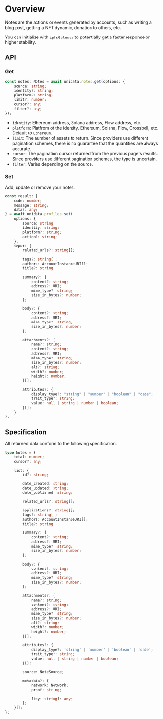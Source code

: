 # Overview

<Logos type="Notes" />

Notes are the actions or events generated by accounts, such as writing a blog post, getting a NFT dynamic, donation to others, etc.

You can initialize with `ipfsGateway` to potentially get a faster response or higher stability.

## API

### Get

```ts
const notes: Notes = await unidata.notes.get(options: {
    source: string;
    identity?: string;
    platform?: string;
    limit?: number;
    cursor?: any;
    filter?: any;
});
```

-   `identity`: Ethereum address, Solana address, Flow address, etc.
-   `platform`: Platfrom of the identity. Ethereum, Solana, Flow, Crossbell, etc. Default to `Ethereum`.
-   `limit`: The number of assets to return. Since providers use different pagination schemes, there is no guarantee that the quantities are always accurate.
-   `cursor`: The pagination cursor returned from the previous page's results. Since providers use different pagination schemes, the type is uncertain.
-   `filter`: Varies depending on the source.

### Set

Add, update or remove your notes.

```ts
const result: {
    code: number;
    message: string;
    data?: any;
} = await unidata.profiles.set(
    options: {
        source: string;
        identity: string;
        platform?: string;
        action?: string;
    },
    input: {
        related_urls?: string[];

        tags?: string[];
        authors: AccountInstanceURI[];
        title?: string;

        summary?: {
            content?: string;
            address?: URI;
            mime_type?: string;
            size_in_bytes?: number;
        };

        body?: {
            content?: string;
            address?: URI;
            mime_type?: string;
            size_in_bytes?: number;
        };

        attachments?: {
            name?: string;
            content?: string;
            address?: URI;
            mime_type?: string;
            size_in_bytes?: number;
            alt?: string;
            width?: number;
            height?: number;
        }[];

        attributes?: {
            display_type?: "string" | "number" | "boolean" | "date";
            trait_type?: string;
            value: null | string | number | boolean;
        }[];
    }
);
```

## Specification

All returned data conform to the following specification.

```ts
type Notes = {
    total: number;
    cursor?: any;

    list: {
        id?: string;

        date_created: string;
        date_updated: string;
        date_published: string;

        related_urls?: string[];

        applications?: string[];
        tags?: string[];
        authors: AccountInstanceURI[];
        title?: string;

        summary?: {
            content?: string;
            address?: URI;
            mime_type?: string;
            size_in_bytes?: number;
        };

        body?: {
            content?: string;
            address?: URI;
            mime_type?: string;
            size_in_bytes?: number;
        };

        attachments?: {
            name?: string;
            content?: string;
            address?: URI;
            mime_type?: string;
            size_in_bytes?: number;
            alt?: string;
            width?: number;
            height?: number;
        }[];

        attributes?: {
            display_type?: 'string' | 'number' | 'boolean' | 'date';
            trait_type?: string;
            value: null | string | number | boolean;
        }[];

        source: NoteSource;

        metadata?: {
            network: Network;
            proof: string;

            [key: string]: any;
        };
    }[];
};
```

